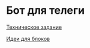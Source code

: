 # Бот для телеги

[Техническое задание](/docs/technical_requirements.md)

[Идеи для блоков](/docs/ideas.md)